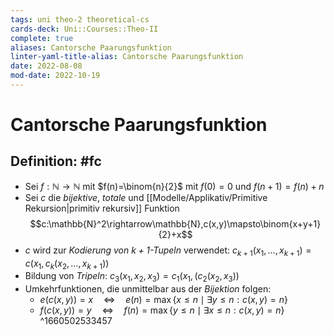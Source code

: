 ```yaml
---
tags: uni theo-2 theoretical-cs
cards-deck: Uni::Courses::Theo-II
complete: true
aliases: Cantorsche Paarungsfunktion
linter-yaml-title-alias: Cantorsche Paarungsfunktion
date: 2022-08-08
mod-date: 2022-10-19
---
```


# Cantorsche Paarungsfunktion

## Definition: #fc
- Sei $f:\mathbb{N}\rightarrow\mathbb{N}$ mit $f(n)=\binom{n}{2}$ mit $f(0)=0$ und $f(n+1)=f(n)+n$
- Sei $c$ die *bijektive*, *totale* und [[Modelle/Applikativ/Primitive Rekursion|primitiv rekursiv]] Funktion
$$c:\mathbb{N}^2\rightarrow\mathbb{N},c(x,y)\mapsto\binom{x+y+1}{2}+x$$
- $c$ wird zur *Kodierung von $k+1$-Tupeln* verwendet: $c_{k+1}(x_1,\dots,x_{k+1})=c(x_1,c_k(x_2,\dots,x_{k+1}))$
- Bildung von *Tripeln*: $c_3(x_1,x_2,x_3)=c_1(x_1,(c_2(x_2,x_3))$
- Umkehrfunktionen, die unmittelbar aus der *Bijektion* folgen:
	- $e(c(x,y))=x\quad\Leftrightarrow\quad e(n)=\max\{x\leq n\mid\exists y\leq n:c(x,y)=n\}$
	- $f(c(x,y))=y\quad\Leftrightarrow\quad f(n)=\max\{y\leq n\mid\exists x\leq n:c(x,y)=n\}$
^1660502533457
